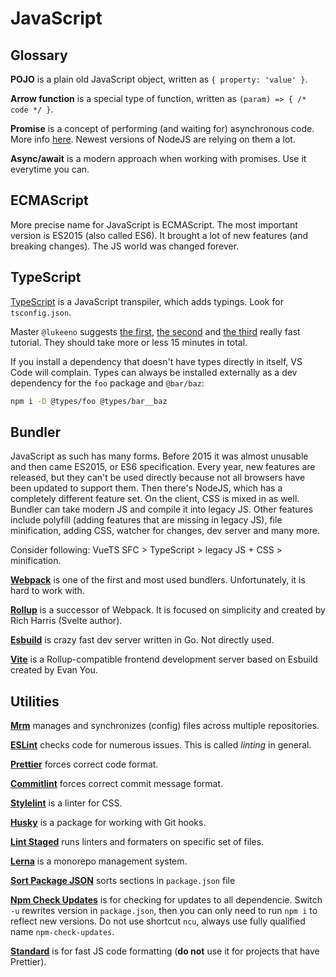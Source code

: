 # JavaScript

## Glossary

**POJO** is a plain old JavaScript object, written as `{ property: 'value' }`.

**Arrow function** is a special type of function, written as `(param) => { /* code */ }`.

**Promise** is a concept of performing (and waiting for) asynchronous code. More info [here](https://duckduckgo.com/?q=js+promise). Newest versions of NodeJS are relying on them a lot.

**Async/await** is a modern approach when working with promises. Use it everytime you can.

## ECMAScript

More precise name for JavaScript is ECMAScript. The most important version is ES2015 (also called ES6). It brought a lot of new features (and breaking changes). The JS world was changed forever.

## TypeScript

[TypeScript](https://www.typescriptlang.org/) is a JavaScript transpiler, which adds typings. Look for `tsconfig.json`.

Master `@lukeeno` suggests [the first](https://www.typescriptlang.org/docs/handbook/typescript-from-scratch.html), [the second](https://www.typescriptlang.org/docs/handbook/typescript-in-5-minutes.html) and [the third](https://www.typescriptlang.org/docs/handbook/typescript-tooling-in-5-minutes.html) really fast tutorial. They should take more or less 15 minutes in total.

If you install a dependency that doesn't have types directly in itself, VS Code will complain. Types can always be installed externally as a dev dependency for the `foo` package and `@bar/baz`:

```bash
npm i -D @types/foo @types/bar__baz
```

## Bundler

JavaScript as such has many forms. Before 2015 it was almost unusable and then came ES2015, or ES6 specification. Every year, new features are released, but they can't be used directly because not all browsers have been updated to support them. Then there's NodeJS, which has a completely different feature set. On the client, CSS is mixed in as well. Bundler can take modern JS and compile it into legacy JS. Other features include polyfill (adding features that are missing in legacy JS), file minification, adding CSS, watcher for changes, dev server and many more.

Consider following: VueTS SFC > TypeScript > legacy JS + CSS > minification.

[**Webpack**](https://webpack.js.org/) is one of the first and most used bundlers. Unfortunately, it is hard to work with.

[**Rollup**](https://rollupjs.org/guide/en/) is a successor of Webpack. It is focused on simplicity and created by Rich Harris (Svelte author).

[**Esbuild**](https://esbuild.github.io/) is crazy fast dev server written in Go. Not directly used.

[**Vite**](https://vitejs.dev/) is a Rollup-compatible frontend development server based on Esbuild created by Evan You.

## Utilities

[**Mrm**](https://mrm.js.org/) manages and synchronizes (config) files across multiple repositories.

[**ESLint**](https://eslint.org/) checks code for numerous issues. This is called _linting_ in general.

[**Prettier**](https://prettier.io/) forces correct code format.

[**Commitlint**](https://commitlint.js.org/#/) forces correct commit message format.

[**Stylelint**](https://stylelint.io/) is a linter for CSS.

[**Husky**](https://github.com/typicode/husky) is a package for working with Git hooks.

[**Lint Staged**](https://github.com/okonet/lint-staged) runs linters and formaters on specific set of files.

[**Lerna**](https://lerna.js.org/) is a monorepo management system.

[**Sort Package JSON**](https://www.npmjs.com/package/sort-package-json) sorts sections in `package.json` file

[**Npm Check Updates**](https://www.npmjs.com/package/npm-check-updates) is for checking for updates to all dependencie. Switch `-u` rewrites version in `package.json`, then you can only need to run `npm i` to reflect new versions. Do not use shortcut `ncu`, always use fully qualified name `npm-check-updates`.

[**Standard**](https://www.npmjs.com/package/standard) is for fast JS code formatting (**do not** use it for projects that have Prettier).
